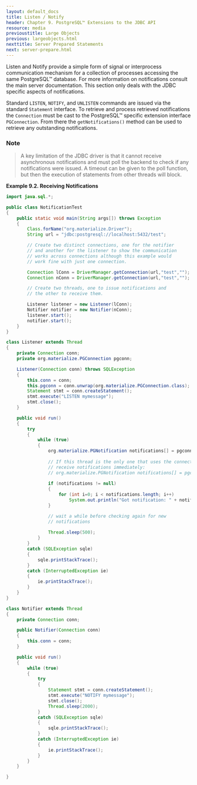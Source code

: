 ```yaml
---
layout: default_docs
title: Listen / Notify
header: Chapter 9. PostgreSQL™ Extensions to the JDBC API
resource: media
previoustitle: Large Objects
previous: largeobjects.html
nexttitle: Server Prepared Statements
next: server-prepare.html
---
```


Listen and Notify provide a simple form of signal or interprocess communication
mechanism for a collection of processes accessing the same PostgreSQL™ database.
For more information on notifications consult the main server documentation. This
section only deals with the JDBC specific aspects of notifications.

Standard `LISTEN`, `NOTIFY`, and `UNLISTEN` commands are issued via the standard
`Statement` interface. To retrieve and process retrieved notifications the
`Connection` must be cast to the PostgreSQL™ specific extension interface
`PGConnection`. From there the `getNotifications()` method can be used to retrieve
any outstanding notifications.

### Note

> A key limitation of the JDBC driver is that it cannot receive asynchronous
notifications and must poll the backend to check if any notifications were issued.
A timeout can be given to the poll function, but then the execution of statements
from other threads will block.  

<a name="listen-notify-example"></a>
**Example 9.2. Receiving Notifications**

```java
import java.sql.*;

public class NotificationTest
{
	public static void main(String args[]) throws Exception
	{
		Class.forName("org.materialize.Driver");
		String url = "jdbc:postgresql://localhost:5432/test";

		// Create two distinct connections, one for the notifier
		// and another for the listener to show the communication
		// works across connections although this example would
		// work fine with just one connection.

		Connection lConn = DriverManager.getConnection(url,"test","");
		Connection nConn = DriverManager.getConnection(url,"test","");

		// Create two threads, one to issue notifications and
		// the other to receive them.

		Listener listener = new Listener(lConn);
		Notifier notifier = new Notifier(nConn);
		listener.start();
		notifier.start();
	}
}

class Listener extends Thread
{
	private Connection conn;
	private org.materialize.PGConnection pgconn;

	Listener(Connection conn) throws SQLException
	{
		this.conn = conn;
		this.pgconn = conn.unwrap(org.materialize.PGConnection.class);
		Statement stmt = conn.createStatement();
		stmt.execute("LISTEN mymessage");
		stmt.close();
	}

	public void run()
	{
		try
		{
			while (true)
			{
				org.materialize.PGNotification notifications[] = pgconn.getNotifications();
				
				// If this thread is the only one that uses the connection, a timeout can be used to 
				// receive notifications immediately:
				// org.materialize.PGNotification notifications[] = pgconn.getNotifications(10000);
				
				if (notifications != null)
				{
					for (int i=0; i < notifications.length; i++)
						System.out.println("Got notification: " + notifications[i].getName());
				}

				// wait a while before checking again for new
				// notifications
				
				Thread.sleep(500);
			}
		}
		catch (SQLException sqle)
		{
			sqle.printStackTrace();
		}
		catch (InterruptedException ie)
		{
			ie.printStackTrace();
		}
	}
}

class Notifier extends Thread
{
	private Connection conn;

	public Notifier(Connection conn)
	{
		this.conn = conn;
	}

	public void run()
	{
		while (true)
		{
			try
			{
				Statement stmt = conn.createStatement();
				stmt.execute("NOTIFY mymessage");
				stmt.close();
				Thread.sleep(2000);
			}
			catch (SQLException sqle)
			{
				sqle.printStackTrace();
			}
			catch (InterruptedException ie)
			{
				ie.printStackTrace();
			}
		}
	}

}
```
